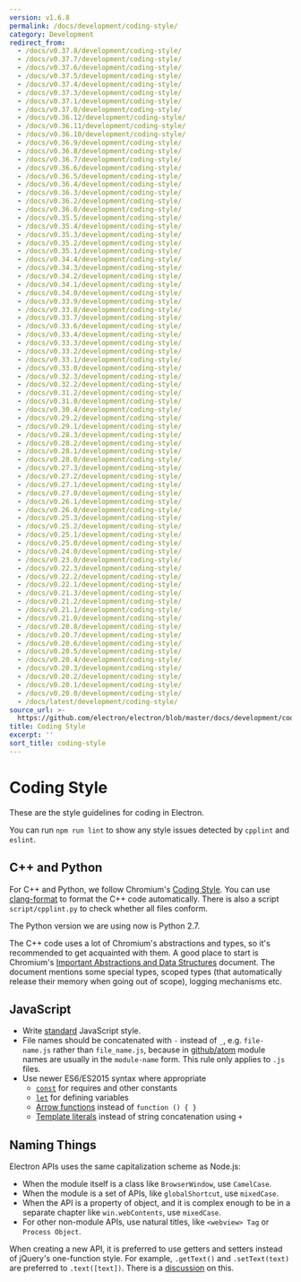 ```yaml
---
version: v1.6.8
permalink: /docs/development/coding-style/
category: Development
redirect_from:
  - /docs/v0.37.8/development/coding-style/
  - /docs/v0.37.7/development/coding-style/
  - /docs/v0.37.6/development/coding-style/
  - /docs/v0.37.5/development/coding-style/
  - /docs/v0.37.4/development/coding-style/
  - /docs/v0.37.3/development/coding-style/
  - /docs/v0.37.1/development/coding-style/
  - /docs/v0.37.0/development/coding-style/
  - /docs/v0.36.12/development/coding-style/
  - /docs/v0.36.11/development/coding-style/
  - /docs/v0.36.10/development/coding-style/
  - /docs/v0.36.9/development/coding-style/
  - /docs/v0.36.8/development/coding-style/
  - /docs/v0.36.7/development/coding-style/
  - /docs/v0.36.6/development/coding-style/
  - /docs/v0.36.5/development/coding-style/
  - /docs/v0.36.4/development/coding-style/
  - /docs/v0.36.3/development/coding-style/
  - /docs/v0.36.2/development/coding-style/
  - /docs/v0.36.0/development/coding-style/
  - /docs/v0.35.5/development/coding-style/
  - /docs/v0.35.4/development/coding-style/
  - /docs/v0.35.3/development/coding-style/
  - /docs/v0.35.2/development/coding-style/
  - /docs/v0.35.1/development/coding-style/
  - /docs/v0.34.4/development/coding-style/
  - /docs/v0.34.3/development/coding-style/
  - /docs/v0.34.2/development/coding-style/
  - /docs/v0.34.1/development/coding-style/
  - /docs/v0.34.0/development/coding-style/
  - /docs/v0.33.9/development/coding-style/
  - /docs/v0.33.8/development/coding-style/
  - /docs/v0.33.7/development/coding-style/
  - /docs/v0.33.6/development/coding-style/
  - /docs/v0.33.4/development/coding-style/
  - /docs/v0.33.3/development/coding-style/
  - /docs/v0.33.2/development/coding-style/
  - /docs/v0.33.1/development/coding-style/
  - /docs/v0.33.0/development/coding-style/
  - /docs/v0.32.3/development/coding-style/
  - /docs/v0.32.2/development/coding-style/
  - /docs/v0.31.2/development/coding-style/
  - /docs/v0.31.0/development/coding-style/
  - /docs/v0.30.4/development/coding-style/
  - /docs/v0.29.2/development/coding-style/
  - /docs/v0.29.1/development/coding-style/
  - /docs/v0.28.3/development/coding-style/
  - /docs/v0.28.2/development/coding-style/
  - /docs/v0.28.1/development/coding-style/
  - /docs/v0.28.0/development/coding-style/
  - /docs/v0.27.3/development/coding-style/
  - /docs/v0.27.2/development/coding-style/
  - /docs/v0.27.1/development/coding-style/
  - /docs/v0.27.0/development/coding-style/
  - /docs/v0.26.1/development/coding-style/
  - /docs/v0.26.0/development/coding-style/
  - /docs/v0.25.3/development/coding-style/
  - /docs/v0.25.2/development/coding-style/
  - /docs/v0.25.1/development/coding-style/
  - /docs/v0.25.0/development/coding-style/
  - /docs/v0.24.0/development/coding-style/
  - /docs/v0.23.0/development/coding-style/
  - /docs/v0.22.3/development/coding-style/
  - /docs/v0.22.2/development/coding-style/
  - /docs/v0.22.1/development/coding-style/
  - /docs/v0.21.3/development/coding-style/
  - /docs/v0.21.2/development/coding-style/
  - /docs/v0.21.1/development/coding-style/
  - /docs/v0.21.0/development/coding-style/
  - /docs/v0.20.8/development/coding-style/
  - /docs/v0.20.7/development/coding-style/
  - /docs/v0.20.6/development/coding-style/
  - /docs/v0.20.5/development/coding-style/
  - /docs/v0.20.4/development/coding-style/
  - /docs/v0.20.3/development/coding-style/
  - /docs/v0.20.2/development/coding-style/
  - /docs/v0.20.1/development/coding-style/
  - /docs/v0.20.0/development/coding-style/
  - /docs/latest/development/coding-style/
source_url: >-
  https://github.com/electron/electron/blob/master/docs/development/coding-style.md
title: Coding Style
excerpt: ''
sort_title: coding-style
---
```




<!--


                                      ::::
                                    :o+//+o:
                                    +o    oo-
                                    :o+//oo/+o/
                                      -::-   -oo:
                                               /s/
                      -::::::::-                :s/  :::--
                  :+oo+////////+:        -:/+oo/ :s:-///++oo+:
                /o+:                -/+oo+/:-     +o-      -:+o:
               /s:              -:+o+/:           -o+         :s/
              -s/            -/oo/:                /s-         +s-
              -s/         -/oo/-                   -s/         /s-
               oo       :+o/-                       oo         oo
               -s/    :oo/                          /s-       /s-
                :s/ :oo:              -::-          /s-      /s:
                  -+o/               /ssss/         :s:    -+o-
                 :o+--               /ssss/         :s:   :o+-
                :s/  +o:              -::-          /s-   --
               -s/    :+o/-                         /s-
               oo       -+o+-                       oo
              -s/         -/oo/-                   -s/
             -+soo+:         -/oo/:                /s-      /oooo+-
             o+   :s:           -:+o+/:-          -o+      /s:  -oo
             oo:--/s:       ::      -:+oo+/:-     -/-      /s/--:o+
              :+++/-        :s:          -:/+ooo++//////++oo//+o+:
                             /s:                --::::::--
                              /s/              /s-
                               :oo:          :oo:
                                 /oo/-    -/oo/
                                   -/+oooo+/-





                   _______  _______  _______  _______  __
                  |       ||       ||       ||       ||  |
                  |  _____||_     _||   _   ||    _  ||  |
                  | |_____   |   |  |  | |  ||   |_| ||  |
                  |_____  |  |   |  |  |_|  ||    ___||__|
                   _____| |  |   |  |       ||   |     __
                  |_______|  |___|  |_______||___|    |__|


    This file is generated automatically, so it should not be edited.

    To make changes, head over to the electron/electron repository:

    https://github.com/electron/electron/blob/master/docs/development/coding-style.md

    Thanks!

-->
# Coding Style

These are the style guidelines for coding in Electron.

You can run `npm run lint` to show any style issues detected by `cpplint` and `eslint`.

## C++ and Python

For C++ and Python, we follow Chromium's [Coding Style](http://www.chromium.org/developers/coding-style). You can use [clang-format]({{site.baseurl}}/docs/development/clang-format) to format the C++ code automatically. There is also a script `script/cpplint.py` to check whether all files conform.

The Python version we are using now is Python 2.7.

The C++ code uses a lot of Chromium's abstractions and types, so it's recommended to get acquainted with them. A good place to start is Chromium's [Important Abstractions and Data Structures](https://www.chromium.org/developers/coding-style/important-abstractions-and-data-structures) document. The document mentions some special types, scoped types (that automatically release their memory when going out of scope), logging mechanisms etc.

## JavaScript

*   Write [standard](http://npm.im/standard) JavaScript style.
*   File names should be concatenated with `-` instead of `_`, e.g. `file-name.js` rather than `file_name.js`, because in [github/atom](https://github.com/github/atom) module names are usually in the `module-name` form. This rule only applies to `.js` files.
*   Use newer ES6/ES2015 syntax where appropriate
    *   [`const`](https://developer.mozilla.org/en-US/docs/Web/JavaScript/Reference/Statements/const) for requires and other constants
    *   [`let`](https://developer.mozilla.org/en-US/docs/Web/JavaScript/Reference/Statements/let) for defining variables
    *   [Arrow functions](https://developer.mozilla.org/en-US/docs/Web/JavaScript/Reference/Functions/Arrow_functions) instead of `function () { }`
    *   [Template literals](https://developer.mozilla.org/en-US/docs/Web/JavaScript/Reference/Template_literals) instead of string concatenation using `+`

## Naming Things

Electron APIs uses the same capitalization scheme as Node.js:

*   When the module itself is a class like `BrowserWindow`, use `CamelCase`.
*   When the module is a set of APIs, like `globalShortcut`, use `mixedCase`.
*   When the API is a property of object, and it is complex enough to be in a separate chapter like `win.webContents`, use `mixedCase`.
*   For other non-module APIs, use natural titles, like `<webview> Tag` or `Process Object`.

When creating a new API, it is preferred to use getters and setters instead of jQuery's one-function style. For example, `.getText()` and `.setText(text)` are preferred to `.text([text])`. There is a [discussion](https://github.com/electron/electron/issues/46) on this.
